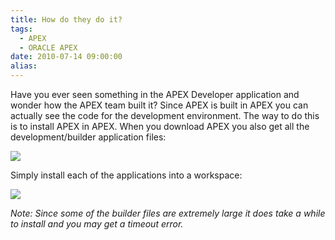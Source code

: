 ```yaml
---
title: How do they do it?
tags:
  - APEX
  - ORACLE APEX
date: 2010-07-14 09:00:00
alias:
---
```


Have you ever seen something in the APEX Developer application and wonder how the APEX team built it? Since APEX is built in APEX you can actually see the code for the development environment. The way to do this is to install APEX in APEX. When you download APEX you also get all the development/builder application files:

[![](http://3.bp.blogspot.com/_33EF80fk9sM/TDL4v2Q_g_I/AAAAAAAADxY/EHnSikbHj8k/s400/apex_builder.jpg)](http://3.bp.blogspot.com/_33EF80fk9sM/TDL4v2Q_g_I/AAAAAAAADxY/EHnSikbHj8k/s1600/apex_builder.jpg)

Simply install each of the applications into a workspace:

[![](http://4.bp.blogspot.com/_33EF80fk9sM/TDL44-rkrgI/AAAAAAAADxg/qU8_bBkfgDA/s400/apex_builder_files.jpg)](http://4.bp.blogspot.com/_33EF80fk9sM/TDL44-rkrgI/AAAAAAAADxg/qU8_bBkfgDA/s1600/apex_builder_files.jpg)

<span style="font-style:italic;">Note: Since some of the builder files are extremely large it does take a while to install and you may get a timeout error.</span>